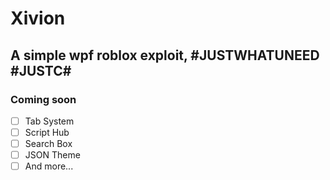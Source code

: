 # Xivion
## A simple wpf roblox exploit, #JUSTWHATUNEED #JUSTC#
### Coming soon

- [ ] Tab System
- [ ] Script Hub
- [ ] Search Box
- [ ] JSON Theme
- [ ] And more...
